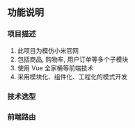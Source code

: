 ## 功能说明

### 项目描述
1. 此项目为模仿小米官网
2. 包括商品, 购物车, 用户订单等多个子模块 
3. 使用 Vue 全家桶等前端技术 
4. 采用模块化、组件化、工程化的模式开发

### 技术选型
### 前端路由

